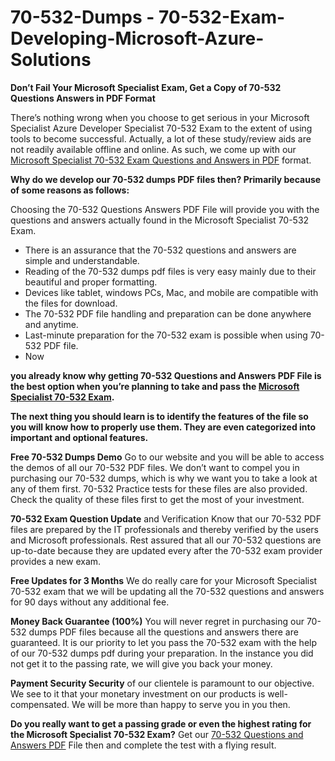 # 70-532-Dumps - 70-532-Exam-Developing-Microsoft-Azure-Solutions
**Don’t Fail Your Microsoft Specialist Exam, Get a Copy of 70-532 Questions Answers in PDF Format**

There’s nothing wrong when you choose to get serious in your Microsoft Specialist Azure Developer Specialist 70-532 Exam to the extent of using tools to become successful. Actually, a lot of these study/review aids are not readily available offline and online. As such, we come up with our [Microsoft Specialist 70-532 Exam Questions and Answers in PDF](https://authenticdumps.com/dumps/70-532/) format.

**Why do we develop our 70-532 dumps PDF files then? Primarily because of some reasons as follows:**

Choosing the 70-532 Questions Answers PDF File will provide you with the questions and answers actually found in the Microsoft Specialist 70-532 Exam.

- There is an assurance that the 70-532 questions and answers are simple and understandable.
- Reading of the 70-532 dumps pdf files is very easy mainly due to their beautiful and proper formatting.
- Devices like tablet, windows PCs, Mac, and mobile are compatible with the files for download.
- The 70-532 PDF file handling and preparation can be done anywhere and anytime.
- Last-minute preparation for the 70-532 exam is possible when using 70-532 PDF file.
- Now

**you already know why getting 70-532 Questions and Answers PDF File is the best option when you’re planning to take and pass the [Microsoft Specialist 70-532 Exam](https://authenticdumps.com/dumps/70-532/).**

**The next thing you should learn is to identify the features of the file so you will know how to properly use them. They are even categorized into important and optional features.**

**Free 70-532 Dumps Demo** Go to our website and you will be able to access the demos of all our 70-532 PDF files. We don’t want to compel you in purchasing our 70-532 dumps, which is why we want you to take a look at any of them first. 70-532 Practice tests for these files are also provided. Check the quality of these files first to get the most of your investment.

**70-532 Exam Question Update** and Verification Know that our 70-532 PDF files are prepared by the IT professionals and thereby verified by the users and Microsoft professionals. Rest assured that all our 70-532 questions are up-to-date because they are updated every after the 70-532 exam provider provides a new exam.

**Free Updates for 3 Months** We do really care for your Microsoft Specialist 70-532 exam that we will be updating all the 70-532 questions and answers for 90 days without any additional fee.

**Money Back Guarantee (100%)** You will never regret in purchasing our 70-532 dumps PDF files because all the questions and answers there are guaranteed. It is our priority to let you pass the 70-532 exam with the help of our 70-532 dumps pdf during your preparation. In the instance you did not get it to the passing rate, we will give you back your money.

**Payment Security Security** of our clientele is paramount to our objective. We see to it that your monetary investment on our products is well-compensated. We will be more than happy to serve you in you then.

**Do you really want to get a passing grade or even the highest rating for the Microsoft Specialist 70-532 Exam?** Get our [70-532 Questions and Answers PDF](https://authenticdumps.com/dumps/70-532/) File then and complete the test with a flying result.
